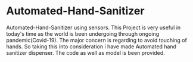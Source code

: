 # Automated-Hand-Sanitizer
Automated-Hand-Sanitizer using sensors. 
This Project is very useful in today's time as the world is been undergoing through ongoing pandemic(Covid-19).
The major concern is regarding to avoid touching of hands. 
So taking this into consideration i have made Automated hand sanitizer dispenser. 
The code as well as model is been provided.
